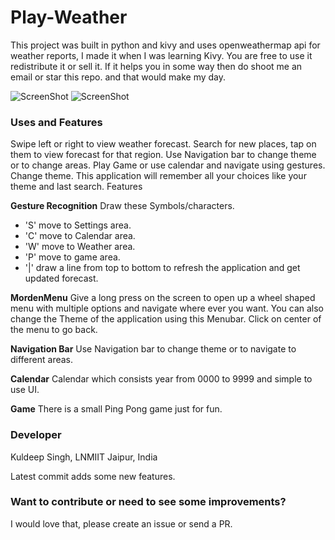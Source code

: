 # Play-Weather

This project was built in python and kivy and uses openweathermap api for weather reports, I made it when I was learning Kivy.
You are free to use it redistribute it or sell it. If it helps you in some way then do shoot me an email or star this repo. and that would make my day. 

![ScreenShot](https://raw.github.com/kiok46/Weather/master/Screenshots/Screenshot_2015-09-18-08-45-19.png) 
![ScreenShot](https://raw.github.com/kiok46/Weather/master/Screenshots/Screenshot_2015-09-18-08-48-04.png)

### Uses and Features

Swipe left or right to view weather forecast. Search for new places, tap on them to view forecast for that region.
Use Navigation bar to change theme or to change areas.
Play Game or use calendar and navigate using gestures. Change theme. This application will remember all your choices like your theme and last search.
Features

**Gesture Recognition**
Draw these Symbols/characters. 
- 'S' move to Settings area.
- 'C' move to Calendar area.
- 'W' move to Weather area.
- 'P' move to game area.
- '|' draw a line from top to bottom to refresh the application and get updated forecast.

**MordenMenu**
Give a long press on the screen to open up a wheel shaped menu with multiple options and navigate where ever you want.
You can also change the Theme of the application using this Menubar. 
Click on center of the menu to go back.

**Navigation Bar**
Use Navigation bar to change theme or to navigate to different areas.

**Calendar**
Calendar which consists year from 0000 to 9999 and simple to use UI.

**Game**
There is a small Ping Pong game just for fun.

### Developer
Kuldeep Singh, LNMIIT Jaipur, India
        

Latest commit adds some new features.

### Want to contribute or need to see some improvements?
I would love that, please create an issue or send a PR.


